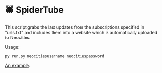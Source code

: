# 🕷 SpiderTube

This script grabs the last updates from the subscriptions specified in "urls.txt" and includes them into a website which is automatically uploaded to Neocities.

Usage:
```batch
py run.py neocitiesusername neocitiespassword
```

[An example](https://scambait.neocities.org/).